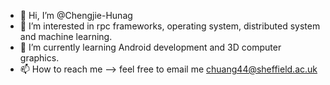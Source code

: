 - 👋 Hi, I’m @Chengjie-Hunag
- 👀 I’m interested in rpc frameworks, operating system, distributed system and machine learning.
- 🌱 I’m currently learning Android development and 3D computer graphics.
- 📫 How to reach me --> feel free to email me chuang44@sheffield.ac.uk

<!---
Chengjie-Hunag/Chengjie-Hunag is a ✨ special ✨ repository because its `README.md` (this file) appears on your GitHub profile.
You can click the Preview link to take a look at your changes.
--->
